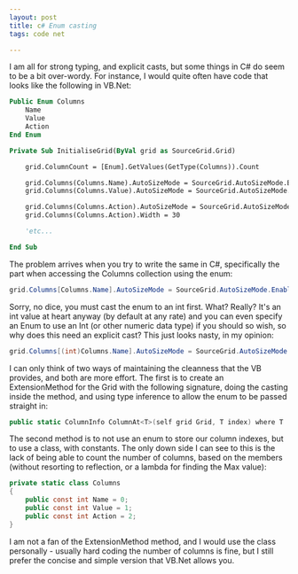 ```yaml
---
layout: post
title: c# Enum casting
tags: code net

---
```


I am all for strong typing, and explicit casts, but some things in C# do seem to be a bit over-wordy.  For instance, I would quite often have code that looks like the following in VB.Net:

```vb
Public Enum Columns
	Name
	Value
	Action
End Enum

Private Sub InitialiseGrid(ByVal grid as SourceGrid.Grid)

	grid.ColumnCount = [Enum].GetValues(GetType(Columns)).Count

	grid.Columns(Columns.Name).AutoSizeMode = SourceGrid.AutoSizeMode.EnableAutoSizeView
	grid.Columns(Columns.Value).AutoSizeMode = SourceGrid.AutoSizeMode.EnableAutoSizeView | SourceGrid.AutoSizeMode.EnableStretch

	grid.Columns(Columns.Action).AutoSizeMode = SourceGrid.AutoSizeMode.None
	grid.Columns(Columns.Action).Width = 30

	'etc...

End Sub
```

The problem arrives when you try to write the same in C#, specifically the part when accessing the Columns collection using the enum:

```csharp
grid.Columns[Columns.Name].AutoSizeMode = SourceGrid.AutoSizeMode.EnableAutoSizeView;
```

Sorry, no dice, you must cast the enum to an int first.  What? Really? It's an int value at heart anyway (by default at any rate) and you can even specify an Enum to use an Int (or other numeric data type) if you should so wish, so why does this need an explicit cast?  This just looks nasty, in my opinion:

```csharp
grid.Columns[(int)Columns.Name].AutoSizeMode = SourceGrid.AutoSizeMode.EnableAutoSizeView;
```

I can only think of two ways of maintaining the cleanness that the VB provides, and both are more effort.  The first is to create an ExtensionMethod for the Grid with the following signature, doing the casting inside the method, and using type inference to allow the enum to be passed straight in:

```csharp
public static ColumnInfo ColumnAt<T>(self grid Grid, T index) where T : struct
```

The second method is to not use an enum to store our column indexes, but to use a class, with constants.  The only down side I can see to this is the lack of being able to count the number of columns, based on the members (without resorting to reflection, or a lambda for finding the Max value):

```csharp
private static class Columns
{
	public const int Name = 0;
	public const int Value = 1;
	public const int Action = 2;
}
```

I am not a fan of the ExtensionMethod method, and I would use the class personally - usually hard coding the number of columns is fine, but I still prefer the concise and simple version that VB.Net allows you.
